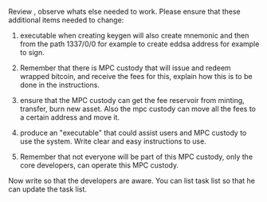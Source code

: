 Review <github>, observe whats else needed to work. Please ensure that these additional items needed to change:

1. executable when creating keygen will also create mnemonic and then from the path 1337/0/0 for example to create eddsa address for example to sign.

2. Remember that there is MPC custody that will issue and redeem wrapped bitcoin, and receive the fees for this, explain how this is to be done in the instructions.

3. ensure that the MPC custody can get the fee reservoir from minting, transfer, burn new asset. Also the mpc custody can move all the fees to a certain address and move it.

4. produce an "executable" that could assist users and MPC custody to use the system. Write clear and easy instructions to use.

5. Remember that not everyone will be part of this MPC custody, only the core developers, can operate this MPC custody.

Now write <instructions> so that the developers are aware. You can list task list so that he can update the task list.